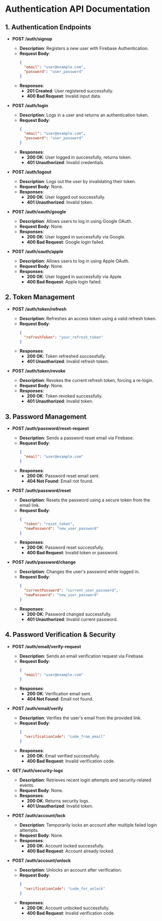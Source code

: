 # Authentication API Documentation

## 1. Authentication Endpoints

- **POST /auth/signup**  
  - **Description**: Registers a new user with Firebase Authentication.  
  - **Request Body**:  
    ```json  
    {  
      "email": "user@example.com",  
      "password": "user_password"  
    }  
    ```  
  - **Responses**:  
    - **201 Created**: User registered successfully.  
    - **400 Bad Request**: Invalid input data.

- **POST /auth/login**  
  - **Description**: Logs in a user and returns an authentication token.  
  - **Request Body**:  
    ```json  
    {  
      "email": "user@example.com",  
      "password": "user_password"  
    }  
    ```  
  - **Responses**:  
    - **200 OK**: User logged in successfully, returns token.  
    - **401 Unauthorized**: Invalid credentials.

- **POST /auth/logout**  
  - **Description**: Logs out the user by invalidating their token.  
  - **Request Body**: None.  
  - **Responses**:  
    - **200 OK**: User logged out successfully.  
    - **401 Unauthorized**: Invalid token.

- **POST /auth/oauth/google**  
  - **Description**: Allows users to log in using Google OAuth.  
  - **Request Body**: None.  
  - **Responses**:  
    - **200 OK**: User logged in successfully via Google.  
    - **400 Bad Request**: Google login failed.

- **POST /auth/oauth/apple**  
  - **Description**: Allows users to log in using Apple OAuth.  
  - **Request Body**: None.  
  - **Responses**:  
    - **200 OK**: User logged in successfully via Apple.  
    - **400 Bad Request**: Apple login failed.

## 2. Token Management

- **POST /auth/token/refresh**  
  - **Description**: Refreshes an access token using a valid refresh token.  
  - **Request Body**:  
    ```json  
    {  
      "refreshToken": "your_refresh_token"  
    }  
    ```  
  - **Responses**:  
    - **200 OK**: Token refreshed successfully.  
    - **401 Unauthorized**: Invalid refresh token.

- **POST /auth/token/revoke**  
  - **Description**: Revokes the current refresh token, forcing a re-login.  
  - **Request Body**: None.  
  - **Responses**:  
    - **200 OK**: Token revoked successfully.  
    - **401 Unauthorized**: Invalid token.

## 3. Password Management

- **POST /auth/password/reset-request**  
  - **Description**: Sends a password reset email via Firebase.  
  - **Request Body**:  
    ```json  
    {  
      "email": "user@example.com"  
    }  
    ```  
  - **Responses**:  
    - **200 OK**: Password reset email sent.  
    - **404 Not Found**: Email not found.

- **POST /auth/password/reset**  
  - **Description**: Resets the password using a secure token from the email link.  
  - **Request Body**:  
    ```json  
    {  
      "token": "reset_token",  
      "newPassword": "new_user_password"  
    }  
    ```  
  - **Responses**:  
    - **200 OK**: Password reset successfully.  
    - **400 Bad Request**: Invalid token or password.

- **POST /auth/password/change**  
  - **Description**: Changes the user's password while logged in.  
  - **Request Body**:  
    ```json  
    {  
      "currentPassword": "current_user_password",  
      "newPassword": "new_user_password"  
    }  
    ```  
  - **Responses**:  
    - **200 OK**: Password changed successfully.  
    - **401 Unauthorized**: Invalid current password.

## 4. Password Verification & Security

- **POST /auth/email/verify-request**  
  - **Description**: Sends an email verification request via Firebase.  
  - **Request Body**:  
    ```json  
    {  
      "email": "user@example.com"  
    }  
    ```  
  - **Responses**:  
    - **200 OK**: Verification email sent.  
    - **404 Not Found**: Email not found.

- **POST /auth/email/verify**  
  - **Description**: Verifies the user's email from the provided link.  
  - **Request Body**:  
    ```json  
    {  
      "verificationCode": "code_from_email"  
    }  
    ```  
  - **Responses**:  
    - **200 OK**: Email verified successfully.  
    - **400 Bad Request**: Invalid verification code.

- **GET /auth/security-logs**  
  - **Description**: Retrieves recent login attempts and security-related events.  
  - **Request Body**: None.  
  - **Responses**:  
    - **200 OK**: Returns security logs.  
    - **401 Unauthorized**: Invalid token.

- **POST /auth/account/lock**  
  - **Description**: Temporarily locks an account after multiple failed login attempts.  
  - **Request Body**: None.  
  - **Responses**:  
    - **200 OK**: Account locked successfully.  
    - **400 Bad Request**: Account already locked.

- **POST /auth/account/unlock**  
  - **Description**: Unlocks an account after verification.  
  - **Request Body**:  
    ```json  
    {  
      "verificationCode": "code_for_unlock"  
    }  
    ```  
  - **Responses**:  
    - **200 OK**: Account unlocked successfully.  
    - **400 Bad Request**: Invalid verification code.
